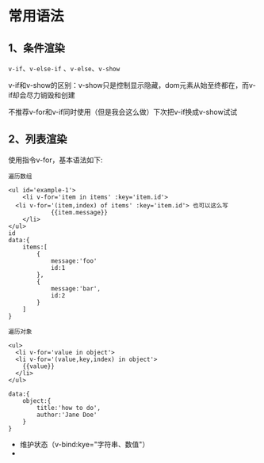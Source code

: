 # 常用语法

## 1、条件渲染

`v-if`、`v-else-if` 、`v-else`、`v-show`

v-if和v-show的区别：v-show只是控制显示隐藏，dom元素从始至终都在，而v-if却会尽力销毁和创建

不推荐v-for和v-if同时使用（但是我会这么做）下次把v-if换成v-show试试

## 2、列表渲染

使用指令v-for，基本语法如下:

`遍历数组`

```vue
<ul id='example-1'>
	<li v-for='item in items' :key='item.id'>
  <li v-for='(item,index) of items' :key='item.id'> 也可以这么写
			{{item.message}}
	</li>
</ul>
id 
data:{
	items:[
		{
			message:'foo'
			id:1
		},
		{
			message:'bar',
			id:2
		}
	]
}
```

`遍历对象`

```vue
<ul>
  <li v-for='value in object'>
  <li v-for='(value,key,index) in object'>
    {{value}}
  </li>
</ul>

data:{
	object:{
		title:'how to do',
		author:'Jane Doe'
	}
}
```

* 维护状态（v-bind:kye="字符串、数值"）
* 